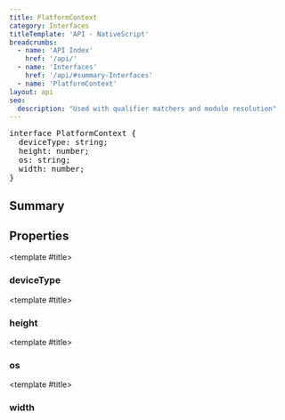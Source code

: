 ```yaml
---
title: PlatformContext
category: Interfaces
titleTemplate: 'API - NativeScript'
breadcrumbs: 
  - name: 'API Index'
    href: '/api/'
  - name: 'Interfaces'
    href: '/api/#summary-Interfaces'
  - name: 'PlatformContext'
layout: api
seo:
  description: "Used with qualifier matchers and module resolution"
---
```


<!-- This page is auto generated, do not edit manually. -->
<!-- Run "yarn generate:api-docs" to regenerate -->

<script setup lang="ts">
  import { provide } from "vue";
  import API_DATA from "./PlatformContext.data.json";
  
  provide('API_DATA', API_DATA);
</script>

<APIRefHierarchy v-once />

<pre class="not-prose [&_a]:text-blue-400 [&_a]:no-underline">interface PlatformContext {
  deviceType: string;
  height: number;
  os: string;
  width: number;
}</pre>

<APIRefComment commentBase64="eyJibG9ja1RhZ3MiOltdLCJtb2RpZmllclRhZ3MiOnt9LCJzdW1tYXJ5IjpbeyJraW5kIjoidGV4dCIsInRleHQiOiJVc2VkIHdpdGggcXVhbGlmaWVyIG1hdGNoZXJzIGFuZCBtb2R1bGUgcmVzb2x1dGlvbiJ9XX0=" v-once />

## <Heading ignore>Summary</Heading>

<APIRefSummary v-once />

## Properties

<div class="">

<APIRef for="2319" v-once>

<template #title>

### deviceType

</template>

</APIRef>

</div>

<div class="">

<APIRef for="2317" v-once>

<template #title>

### height

</template>

</APIRef>

</div>

<div class="">

<APIRef for="2318" v-once>

<template #title>

### os

</template>

</APIRef>

</div>

<div class="">

<APIRef for="2316" v-once>

<template #title>

### width

</template>

</APIRef>

</div>
